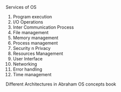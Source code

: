 
Services of OS

1) Program execution
2) I/O Operations
3) Inter Communication Process
4) File management
5) Memory management
6) Process management
7) Security n Privacy
8) Resources Management
9) User Interface
10) Networking
11) Error handling
12) Time management

Different Architectures in Abraham OS concepts book